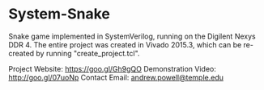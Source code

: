# System-Snake
Snake game implemented in SystemVerilog, running on the Digilent Nexys DDR 4. 
The entire project was created in Vivado 2015.3, which can be re-created by running "create_project.tcl".

Project Website: https://goo.gl/Gh9gQO
Demonstration Video: http://goo.gl/07uoNp
Contact Email: andrew.powell@temple.edu
